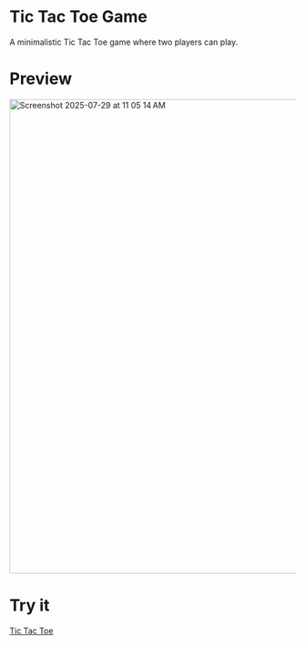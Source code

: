 # Tic Tac Toe Game
A minimalistic Tic Tac Toe game where two players can play.

# Preview 
<img width="1420" height="833" alt="Screenshot 2025-07-29 at 11 05 14 AM" src="https://github.com/user-attachments/assets/e511cbe4-e6eb-4de8-8a7c-e3d3423e5191" />

# Try it
[Tic Tac Toe](https://riyaz-soni5.github.io/TicTacToe-game/)

